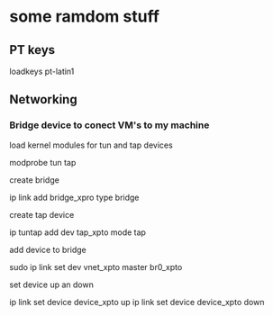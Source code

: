 # some ramdom stuff

## PT keys
loadkeys pt-latin1

## Networking

### Bridge device to conect  VM's to my machine

load kernel modules for tun and tap devices

modprobe tun tap

create bridge

ip link add bridge_xpro type bridge

create tap device

ip tuntap add dev tap_xpto mode tap

add device to bridge

sudo ip link set dev vnet_xpto master br0_xpto

set device up an down

ip link set device device_xpto up
ip link set device device_xpto down
